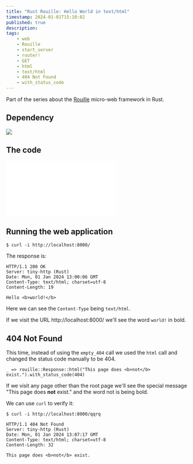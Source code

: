 ```yaml
---
title: "Rust Rouille: Hello World in text/html"
timestamp: 2024-01-01T15:10:02
published: true
description:
tags:
    - web
    - Rouille
    - start_server
    - router!
    - GET
    - html
    - text/html
    - 404 Not Found
    - with_status_code
---
```


Part of the series about the [Rouille](/rouille) micro-web framework in Rust.

## Dependency

![](examples/rouille/hello-world-html/Cargo.toml)


## The code

![](examples/rouille/hello-world-html/src/main.rs)


## Running the web application



```
$ curl -i http://localhost:8000/
```

The response is:

```
HTTP/1.1 200 OK
Server: tiny-http (Rust)
Date: Mon, 01 Jan 2024 13:00:06 GMT
Content-Type: text/html; charset=utf-8
Content-Length: 19

Hello <b>world!</b>
```

Here we can see the `Content-Type` being `text/html`.

If we visit the URL http://localhost:8000/ we'll see the word `world!` in bold.


## 404 Not Found

This time, instead of using the `empty_404` call we used the `html` call and changed the status code manually to be 404.

```
_ => rouille::Response::html("This page does <b>not</b> exist.").with_status_code(404)
```

If we visit any page other than the root page we'll see the special message "This page does **not** exist." and the word not is being bold.

We can use `curl` to verify it:

```
$ curl -i http://localhost:8000/qqrq
```

```
HTTP/1.1 404 Not Found
Server: tiny-http (Rust)
Date: Mon, 01 Jan 2024 13:07:17 GMT
Content-Type: text/html; charset=utf-8
Content-Length: 32

This page does <b>not</b> exist.
```


